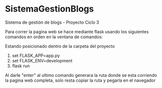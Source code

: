 # SistemaGestionBlogs
 Sistema de gestión de blogs - Proyecto Ciclo 3
 
 Para correr la pagina web se hace mediante flask usando los siguientes comandos en orden en la ventana de comandos:
 
Estando posicionado dentro de la carpeta del proyecto

 1. set FLASK_APP=app.py
 2. set FLASK_ENV=development
 3. flask run

Al darle "enter" al ultimo comando generara la ruta donde se esta corriendo la pagina web completa, solo resta copiar la ruta y pegarla en el navegador
